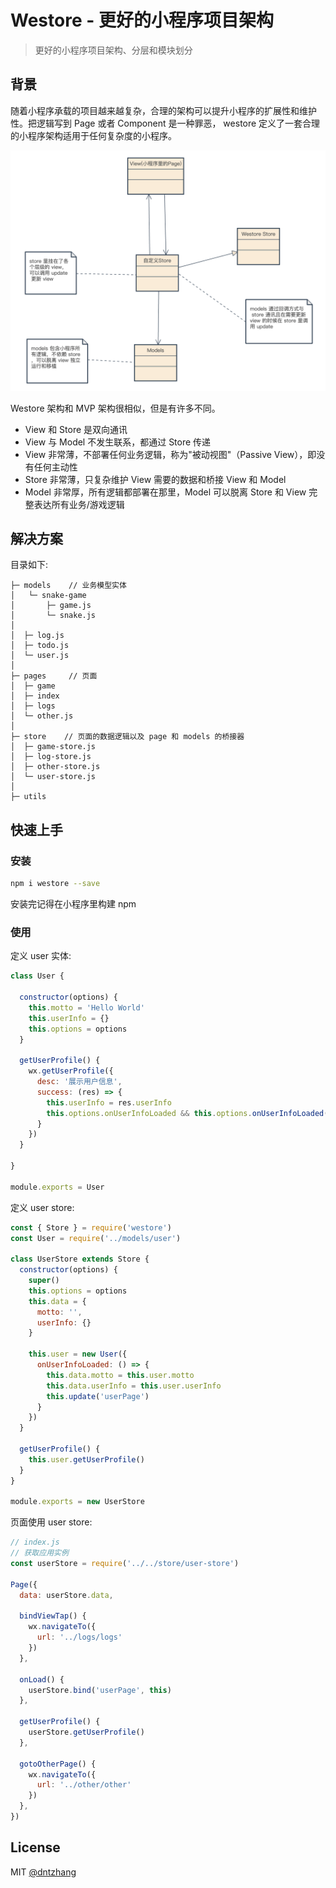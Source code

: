 # Westore - 更好的小程序项目架构

> 更好的小程序项目架构、分层和模块划分

## 背景

随着小程序承载的项目越来越复杂，合理的架构可以提升小程序的扩展性和维护性。把逻辑写到 Page 或者 Component 是一种罪恶， westore 定义了一套合理的小程序架构适用于任何复杂度的小程序。

![](./assets/westore-class-diagram.png)

Westore 架构和 MVP 架构很相似，但是有许多不同。

* View 和 Store 是双向通讯
* View 与 Model 不发生联系，都通过 Store 传递
* View 非常薄，不部署任何业务逻辑，称为"被动视图"（Passive View），即没有任何主动性
* Store 非常薄，只复杂维护 View 需要的数据和桥接 View 和 Model
* Model 非常厚，所有逻辑都部署在那里，Model 可以脱离 Store 和 View 完整表达所有业务/游戏逻辑

## 解决方案

目录如下:

```
├─ models    // 业务模型实体
│   └─ snake-game
│       ├─ game.js
│       └─ snake.js   
│  
│  ├─ log.js
│  ├─ todo.js   
│  └─ user.js   
│
├─ pages     // 页面
│  ├─ game
│  ├─ index
│  ├─ logs   
│  └─ other.js  
│
├─ store    // 页面的数据逻辑以及 page 和 models 的桥接器
│  ├─ game-store.js   
│  ├─ log-store.js      
│  ├─ other-store.js    
│  └─ user-store.js   
│
├─ utils

```

## 快速上手


### 安装

```bash
npm i westore --save
```
安装完记得在小程序里构建 npm

### 使用

定义 user 实体:

```js
class User {

  constructor(options) {
    this.motto = 'Hello World'
    this.userInfo = {}
    this.options = options
  }

  getUserProfile() {
    wx.getUserProfile({
      desc: '展示用户信息',
      success: (res) => {
        this.userInfo = res.userInfo
        this.options.onUserInfoLoaded && this.options.onUserInfoLoaded()
      }
    })
  }

}

module.exports = User
```

定义 user store:

```js
const { Store } = require('westore')
const User = require('../models/user')

class UserStore extends Store {
  constructor(options) {
    super()
    this.options = options
    this.data = {
      motto: '',
      userInfo: {}
    }

    this.user = new User({
      onUserInfoLoaded: () => {
        this.data.motto = this.user.motto
        this.data.userInfo = this.user.userInfo
        this.update('userPage')
      }
    })
  }

  getUserProfile() {
    this.user.getUserProfile()
  }
}

module.exports = new UserStore
```

页面使用 user store:

```js
// index.js
// 获取应用实例
const userStore = require('../../store/user-store')

Page({
  data: userStore.data,

  bindViewTap() {
    wx.navigateTo({
      url: '../logs/logs'
    })
  },

  onLoad() {
    userStore.bind('userPage', this)
  },

  getUserProfile() {
    userStore.getUserProfile()
  },

  gotoOtherPage() {
    wx.navigateTo({
      url: '../other/other'
    })
  },
})
```



## License

MIT [@dntzhang](https://github.com/dntzhang)
